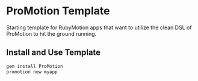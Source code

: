 # ProMotion Template

Starting template for RubyMotion apps that want to utilize the clean DSL of
ProMotion to hit the ground running.

## Install and Use Template

```bash
gem install ProMotion
promotion new myapp
```

